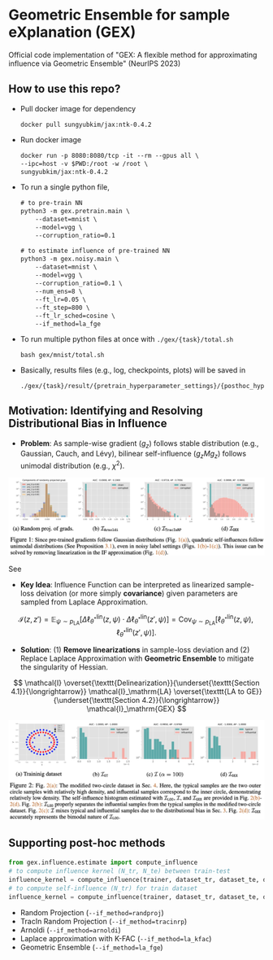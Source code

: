 # Geometric Ensemble for sample eXplanation (GEX)

Official code implementation of "GEX: A flexible method for approximating influence via Geometric Ensemble" (NeurIPS 2023)

## How to use this repo?

* Pull docker image for dependency

    ```shell
    docker pull sungyubkim/jax:ntk-0.4.2
    ```

* Run docker image

    ```shell
    docker run -p 8080:8080/tcp -it --rm --gpus all \
    --ipc=host -v $PWD:/root -w /root \
    sungyubkim/jax:ntk-0.4.2
    ```

* To run a single python file, 

    ```shell
    # to pre-train NN
    python3 -m gex.pretrain.main \
        --dataset=mnist \
        --model=vgg \
        --corruption_ratio=0.1
    ```

    ```shell
    # to estimate influence of pre-trained NN
    python3 -m gex.noisy.main \
        --dataset=mnist \
        --model=vgg \
        --corruption_ratio=0.1 \
        --num_ens=8 \
        --ft_lr=0.05 \
        --ft_step=800 \
        --ft_lr_sched=cosine \
        --if_method=la_fge
    ```

* To run multiple python files at once with `./gex/{task}/total.sh`

    ```shell
    bash gex/mnist/total.sh
    ```

* Basically, results files (e.g., log, checkpoints, plots) will be saved in 

    ```shell
    ./gex/{task}/result/{pretrain_hyperparameter_settings}/{posthoc_hyperparameter_settings}
    ```

## Motivation: Identifying and Resolving Distributional Bias in Influence

* **Problem**: As sample-wise gradient ($g_z$) follows stable distribution (e.g., Gaussian, Cauch, and Lévy), bilinear self-influence ($g_z M g_z$) follows unimodal distribution (e.g., $\chi^2$). 

![](./figs/problem.png)

See 

* **Key Idea**: Influence Function can be interpreted as linearized sample-loss deivation (or more simply **covariance**) given parameters are sampled from Laplace Approximation. 

$$
\mathcal{I}(z,z') 
= \mathbb{E}_{\psi \sim p_\mathrm{LA}}[ \Delta \ell^\mathrm{lin}_{\theta^*}(z, \psi) \cdot \Delta \ell^\mathrm{lin}_{\theta^*}(z', \psi)]
= \mathrm{Cov}_{\psi \sim p_\mathrm{LA}}[\ell^\mathrm{lin}_{\theta^*}(z,\psi), \ell^\mathrm{lin}_{\theta^*}(z', \psi)].
$$

* **Solution**: (1) **Remove linearizations** in sample-loss deviation and (2) Replace Laplace Approximation with **Geometric Ensemble** to mitigate the singularity of Hessian.

$$
\mathcal{I}
\overset{\texttt{Delinearization}}{\underset{\texttt{Section 4.1}}{\longrightarrow}}
\mathcal{I}_\mathrm{LA}
\overset{\texttt{LA to GE}}{\underset{\texttt{Section 4.2}}{\longrightarrow}}
\mathcal{I}_\mathrm{GEX}
$$

![](./figs/solution.png)

## Supporting post-hoc methods

```python
from gex.influence.estimate import compute_influence
# to compute influence kernel (N_tr, N_te) between train-test
influence_kernel = compute_influence(trainer, dataset_tr, dataset_te, dataset_opt , self_influence=False)
# to compute self-influence (N_tr) for train dataset
influence_kernel = compute_influence(trainer, dataset_tr, dataset_te, dataset_opt , self_influence=True)
```

* Random Projection (`--if_method=randproj`)
* TracIn Random Projection (`--if_method=tracinrp`)
* Arnoldi (`--if_method=arnoldi`)
* Laplace approximation with K-FAC (`--if_method=la_kfac`)
* Geometric Ensemble (`--if_method=la_fge`)